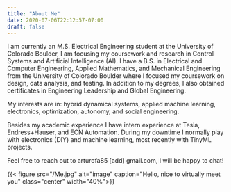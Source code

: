 ```yaml
---
title: "About Me"
date: 2020-07-06T22:12:57-07:00
draft: false
---
```



I am currently an M.S. Electrical Engineering student at the University of Colorado Boulder, I am focusing my coursework and research in Control Systems and Artificial Intelligence (AI). I have a B.S. in Electrical and Computer Engineering, Applied Mathematics, and Mechanical Engineering from the University of Colorado Boulder where I focused my coursework on design, data analysis, and testing. In addition to my degrees, I also obtained certificates in Engineering Leadership and Global Engineering.

My interests are in: hybrid dynamical systems, applied machine learning, electronics, optimization, autonomy, and social engineering.

Besides my academic experience I have intern experience at Tesla, Endress+Hauser, and ECN Automation. During my downtime I normally play with electronics (DIY) and machine learning, most recently with TinyML projects.

Feel free to reach out to arturofa85 [add] gmail.com, I will be happy to chat!









{{< figure src="/Me.jpg" alt="image" caption="Hello, nice to virtually meet you" class="center" width="40%">}}
